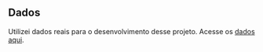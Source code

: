 ## Dados

Utilizei dados reais para o desenvolvimento desse projeto. Acesse os [dados aqui](https://www.kaggle.com/datasets/teocalvo/teomewhy-loyalty-system).
